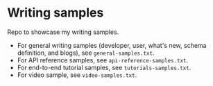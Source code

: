# Writing samples
Repo to showcase my writing samples.

- For general writing samples (developer, user, what's new, schema definition, and blogs), see `general-samples.txt`.
- For API reference samples, see `api-reference-samples.txt`.
- For end-to-end tutorial samples, see `tutorials-samples.txt`.
- For video sample, see `video-samples.txt`.

